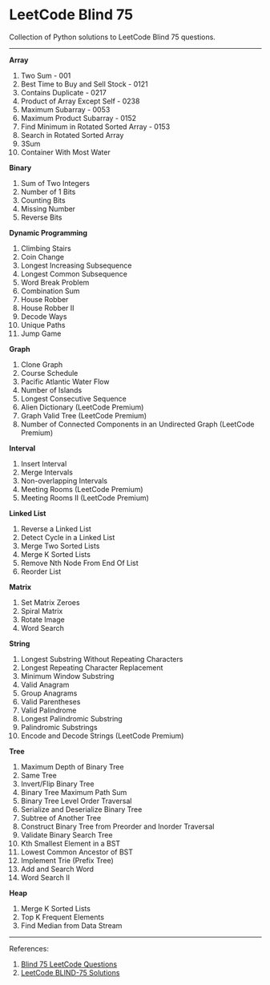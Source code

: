 # LeetCode Blind 75

Collection of Python solutions to LeetCode Blind 75 questions.

---

**Array**

1. Two Sum - 001
2. Best Time to Buy and Sell Stock - 0121
3. Contains Duplicate - 0217
4. Product of Array Except Self - 0238
5. Maximum Subarray - 0053
6. Maximum Product Subarray - 0152
7. Find Minimum in Rotated Sorted Array - 0153
8. Search in Rotated Sorted Array
9. 3Sum
10. Container With Most Water

**Binary**

1. Sum of Two Integers
2. Number of 1 Bits
3. Counting Bits
4. Missing Number
5. Reverse Bits

**Dynamic Programming**

1. Climbing Stairs
2. Coin Change
3. Longest Increasing Subsequence
4. Longest Common Subsequence
5. Word Break Problem
6. Combination Sum
7. House Robber
8. House Robber II
9. Decode Ways
10. Unique Paths
11. Jump Game

**Graph**

1. Clone Graph
2. Course Schedule
3. Pacific Atlantic Water Flow
4. Number of Islands
5. Longest Consecutive Sequence
6. Alien Dictionary (LeetCode Premium)
7. Graph Valid Tree (LeetCode Premium)
8. Number of Connected Components in an Undirected Graph (LeetCode Premium)

**Interval**

1. Insert Interval
2. Merge Intervals
3. Non-overlapping Intervals
4. Meeting Rooms (LeetCode Premium)
5. Meeting Rooms II (LeetCode Premium)

**Linked List**

1. Reverse a Linked List
2. Detect Cycle in a Linked List
3. Merge Two Sorted Lists
4. Merge K Sorted Lists
5. Remove Nth Node From End Of List
6. Reorder List

**Matrix**

1. Set Matrix Zeroes
2. Spiral Matrix
3. Rotate Image
4. Word Search

**String**

1. Longest Substring Without Repeating Characters
2. Longest Repeating Character Replacement
3. Minimum Window Substring
4. Valid Anagram
5. Group Anagrams
6. Valid Parentheses
7. Valid Palindrome
8. Longest Palindromic Substring
9. Palindromic Substrings
10. Encode and Decode Strings (LeetCode Premium)

**Tree**

1. Maximum Depth of Binary Tree
2. Same Tree
3. Invert/Flip Binary Tree
4. Binary Tree Maximum Path Sum
5. Binary Tree Level Order Traversal
6. Serialize and Deserialize Binary Tree
7. Subtree of Another Tree
8. Construct Binary Tree from Preorder and Inorder Traversal
9. Validate Binary Search Tree
10. Kth Smallest Element in a BST
11. Lowest Common Ancestor of BST
12. Implement Trie (Prefix Tree)
13. Add and Search Word
14. Word Search II

**Heap**

1. Merge K Sorted Lists
2. Top K Frequent Elements
3. Find Median from Data Stream

---

References:

1. [Blind 75 LeetCode Questions](https://leetcode.com/discuss/general-discussion/460599/blind-75-leetcode-questions)
2. [LeetCode BLIND-75 Solutions](https://youtube.com/playlist?list=PLot-Xpze53ldVwtstag2TL4HQhAnC8ATf&si=voYfyCjt6oXgk7J8)
